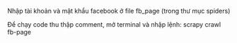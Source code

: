 Nhập tài khoản và mật khẩu facebook ở file fb_page (trong thư mục spiders)

Để chạy code thu thập comment, mở terminal và nhập lệnh: scrapy crawl fb-page
